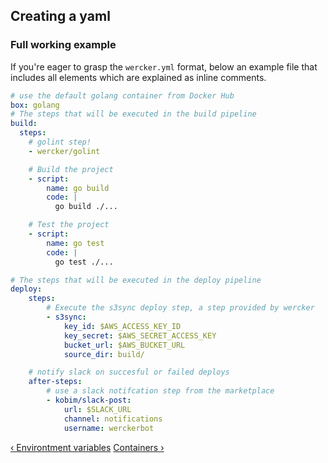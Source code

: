## Creating a yaml

### Full working example

If you're eager to grasp the `wercker.yml` format, below an example file
that includes all elements which are explained as inline comments.

```yaml
# use the default golang container from Docker Hub
box: golang
# The steps that will be executed in the build pipeline
build:
  steps:
    # golint step!
    - wercker/golint

    # Build the project
    - script:
        name: go build
        code: |
          go build ./...

    # Test the project
    - script:
        name: go test
        code: |
          go test ./...

# The steps that will be executed in the deploy pipeline
deploy:
    steps:
        # Execute the s3sync deploy step, a step provided by wercker
        - s3sync:
            key_id: $AWS_ACCESS_KEY_ID
            key_secret: $AWS_SECRET_ACCESS_KEY
            bucket_url: $AWS_BUCKET_URL
            source_dir: build/

    # notify slack on succesful or failed deploys
    after-steps:
        # use a slack notifcation step from the marketplace
        - kobim/slack-post:
            url: $SLACK_URL
            channel: notifications
            username: werckerbot
```

[&lsaquo; Environtment variables](/learn/wercker-yml/03_environment-variables.html "nav previous yml")
[Containers &rsaquo;](/learn/containers/01_introduction.html "nav next containers")
